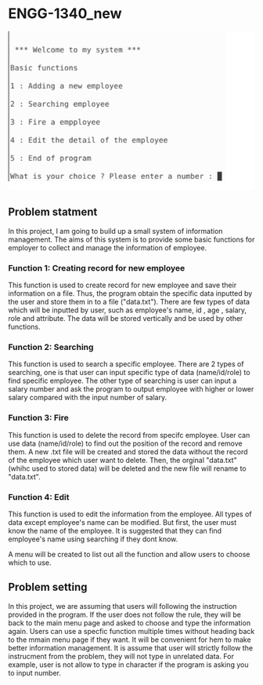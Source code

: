 # ENGG-1340_new

![alt text](https://github.com/sam324976/ENGG-1340_new/blob/master/img/menu.png)
## Problem statment
In this project, I am going to build up a small system of information management. The aims of this system is to provide some basic functions for employer to collect and manage the information of employee.

### Function 1: Creating record for new employee
This function is used to create record for new employee and save their information on a file. Thus, the program obtain the specific data inputted by the user and store them in to a file ("data.txt"). There are few types of data which will be inputted by user, such as employee's name, id , age , salary, role and attribute. The data will be stored vertically and be used by other functions.

### Function 2: Searching
This function is used to search a specific employee. There are 2 types of searching, one is that user can input specific type of data (name/id/role) to find specific employee. The other type of searching is user can input a salary number and ask the program to output employee with higher or lower salary compared with the input number of salary.

### Function 3: Fire
This function is used to delete the record from specifc employee. User can use data (name/id/role) to find out the position of the record and remove them. A new .txt file will be created and stored the data without the record of the employee which user want to delete. Then, the orginal "data.txt" (whihc used to stored data) will be deleted and the new file will rename to "data.txt".

### Function 4: Edit
This function is used to edit the information from the employee. All types of data except employee's name can be modified. But first, the user must know the name of the employee. It is suggested that they can find employee's name using searching if they dont know.

A menu will be created to list out all the function and allow users to choose which to use. 

## Problem setting
In this project, we are assuming that users will following the instruction provided in the program. If the user does not follow the rule, they will be back to the main menu page and asked to choose and type the information again. Users can use a specfic function multiple times without heading back to the mmain menu page if they want. It will be convenient for hem to make better information management. It is assume that user will strictly follow the instrucment from the problem, they will not type in unrelated data. For example, user is not allow to type in character if the program is asking you to input number. 
